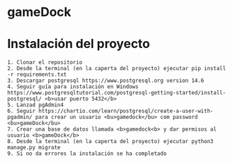 # gameDock

Instalación del proyecto
===============
    1. Clonar el repositorio
    2. Desde la terminal (en la caperta del proyecto) ejecutar pip install -r requirements.txt
    3. Descargar postgresql https://www.postgresql.org version 14.6
    4. Seguir guía para instalación en Windows https://www.postgresqltutorial.com/postgresql-getting-started/install-postgresql/ <b>usar puerto 5432</b>
    5. Lanzad pgAdmin4
    6. Seguir https://chartio.com/learn/postgresql/create-a-user-with-pgadmin/ para crear un usuario <bu>gamedock</bu> com password <bu>gameDock</bu>
    7. Crear una base de datos llamada <b>gamedock<b> y dar permisos al usuario <b>gameDock</b>
    8. Desde la terminal (en la caperta del proyecto) ejecutar python3 manage.py migrate
    9. Si no da errores la instalación se ha completado 